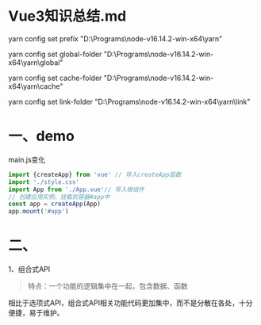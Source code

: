 # Vue3知识总结.md

yarn config set prefix "D:\Programs\node-v16.14.2-win-x64\yarn"

yarn config  set global-folder "D:\Programs\node-v16.14.2-win-x64\yarn\global"

yarn config set cache-folder "D:\Programs\node-v16.14.2-win-x64\yarn\cache"

yarn config set link-folder "D:\Programs\node-v16.14.2-win-x64\yarn\link"

# 一、demo

main.js变化

```js
import {createApp} from 'vue' // 导入createApp函数
import './style.css'
import App from './App.vue'// 导入根组件
// 创建应用实例，挂载到容器#app中
const app = createApp(App)
app.mount('#app')

```

# 二、

1、组合式API

> 特点：一个功能的逻辑集中在一起，包含数据、函数

相比于选项式API，组合式API相关功能代码更加集中，而不是分散在各处，十分便捷，易于维护。